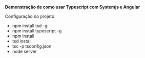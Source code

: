 **Demonstração de como usar Typescript com Systemjs e Angular**

Configuração do projeto:
- npm install tsd -g
- npm install typescript -g
- npm install
- tsd install
- tsc -p tsconfig.json
- node server